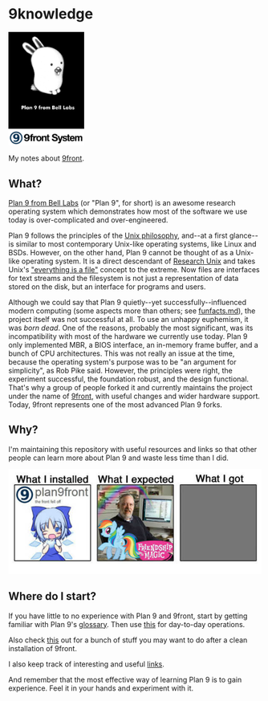 # 9knowledge

<img src="img/plan9bunnyblack.jpg" width="30%" />
<br/>
<img src="img/9frontsystem.jpg" width="30%" />

My notes about [9front](http://9front.org/).

## What?

[Plan 9 from Bell Labs](https://p9f.org/about.html) (or "Plan 9", for short) is an awesome research operating system which demonstrates how most of the software we use today is over-complicated and over-engineered.

Plan 9 follows the principles of the [Unix philosophy](https://en.wikipedia.org/wiki/Unix_philosophy), and--at a first glance--is similar to most contemporary Unix-like operating systems, like Linux and BSDs. However, on the other hand, Plan 9 cannot be thought of as a Unix-like operating system. It is a direct descendant of [Research Unix](https://en.wikipedia.org/wiki/Research_Unix) and takes Unix's ["everything is a file"](https://en.wikipedia.org/wiki/Everything_is_a_file) concept to the extreme. Now files are interfaces for text streams and the filesystem is not just a representation of data stored on the disk, but an interface for programs and users.

Although we could say that Plan 9 quietly--yet successfully--influenced modern computing (some aspects more than others; see [funfacts.md](funfacts.md)), the project itself was not successful at all. To use an unhappy euphemism, it was *born dead*. One of the reasons, probably the most significant, was its incompatibility with most of the hardware we currently use today. Plan 9 only implemented MBR, a BIOS interface, an in-memory frame buffer, and a bunch of CPU architectures. This was not really an issue at the time, because the operating system's purpose was to be "an argument for simplicity", as Rob Pike said. However, the principles were right, the experiment successful, the foundation robust, and the design functional. That's why a group of people forked it and currently maintains the project under the name of [9front](http://9front.org/), with useful changes and wider hardware support. Today, 9front represents one of the most advanced Plan 9 forks.

## Why?

I'm maintaining this repository with useful resources and links so that other people can learn more about Plan 9 and waste less time than I did.

![](img/what.jpg)

## Where do I start?

If you have little to no experience with Plan 9 and 9front, start by getting familiar with Plan 9's [glossary](glossary.md). Then use [this](d2d.md) for day-to-day operations.

Also check [this](postinst.md) out for a bunch of stuff you may want to do after a clean installation of 9front.

I also keep track of interesting and useful [links](links.md).

And remember that the most effective way of learning Plan 9 is to gain experience. Feel it in your hands and experiment with it.
